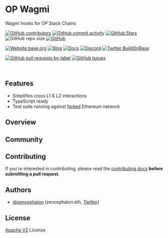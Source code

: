 # OP Wagmi

Wagmi hooks for OP Stack Chains

<!-- Badge row 1 - status -->

[![GitHub contributors](https://img.shields.io/github/contributors/base-org/op-wagmi)](https://github.com/base-org/op-wagmi/graphs/contributors)
[![GitHub commit activity](https://img.shields.io/github/commit-activity/w/base-org/op-wagmi)](https://github.com/base-org/op-wagmi/graphs/contributors)
[![GitHub Stars](https://img.shields.io/github/stars/base-org/op-wagmi.svg)](https://github.com/base-org/op-wagmi/stargazers)
![GitHub repo size](https://img.shields.io/github/repo-size/base-org/op-wagmi)
[![GitHub](https://img.shields.io/github/license/base-org/op-wagmi?color=blue)](https://github.com/base-org/op-wagmi/blob/main/LICENSE)

<!-- Badge row 2 - links and profiles -->

[![Website base.org](https://img.shields.io/website-up-down-green-red/https/base.org.svg)](https://base.org)
[![Blog](https://img.shields.io/badge/blog-up-green)](https://base.mirror.xyz/)
[![Docs](https://img.shields.io/badge/docs-up-green)](https://docs.base.org/)
[![Discord](https://img.shields.io/discord/1067165013397213286?label=discord)](https://base.org/discord)
[![Twitter BuildOnBase](https://img.shields.io/twitter/follow/BuildOnBase?style=social)](https://twitter.com/BuildOnBase)

<!-- Badge row 3 - detailed status -->

[![GitHub pull requests by-label](https://img.shields.io/github/issues-pr-raw/base-org/op-wagmi)](https://github.com/base-org/op-wagmi/pulls)
[![GitHub Issues](https://img.shields.io/github/issues-raw/base-org/op-wagmi.svg)](https://github.com/base-org/op-wagmi/issues)

<br>

## Features

- Simplifies cross L1 & L2 interactions
- TypeScript ready
- Test suite running against [forked](https://ethereum.org/en/glossary/#fork) Ethereum network

## Overview

## Community

## Contributing

If you're interested in contributing, please read the [contributing docs](CONTRIBUTING.md) **before submitting a pull request**.

## Authors

- [@zencephalon](https://github.com/zencephalon) (zencephalon.eth, [Twitter](https://twitter.com/zencephalon))

## License

[Apache V2](LICENSE) License
